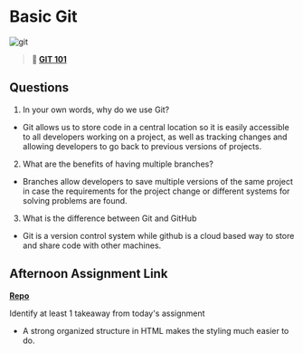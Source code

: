 # Basic Git

![git](https://git-scm.com/images/branching-illustration@2x.png)

> **📖 [GIT 101](https://codeworksacademy.com/fs-student-guide/resources/wk1/01-GIT)**

## Questions

1. In your own words, why do we use Git?

- Git allows us to store code in a central location so it is easily accessible to all developers working on a project, as well as tracking changes and allowing developers to go back to previous versions of projects.

2. What are the benefits of having multiple branches?

- Branches allow developers to save multiple versions of the same project in case the requirements for the project change or different systems for solving problems are found.

3. What is the difference between Git and GitHub

- Git is a version control system while github is a cloud based way to store and share code with other machines.

## Afternoon Assignment Link

**[Repo](https://github.com/Ryan-Thrall/cool-site)**

Identify at least 1 takeaway from today's assignment
 - A strong organized structure in HTML makes the styling much easier to do.